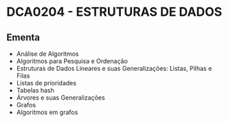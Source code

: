# DCA0204 - ESTRUTURAS DE DADOS

## Ementa

* Análise de Algoritmos 
* Algoritmos para Pesquisa e Ordenação
* Estruturas de Dados Lineares e suas Generalizações: Listas, Pilhas e Filas
* Listas de prioridades
* Tabelas hash
* Árvores e suas Generalizações
* Grafos
* Algoritmos em grafos
